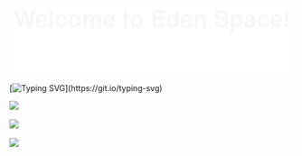 ![](header.svg)

<!--   my-ticker -->    
[![Typing SVG](https://readme-typing-svg.herokuapp.com?color=%2336BCF7&center=true&vCenter=true&width=600&lines=Hi+there+👋,+I+am+Eden;+Welcome+to+My+Profile!)](https://git.io/typing-svg)


<img src="https://github-readme-streak-stats.herokuapp.com/?user=velkoz1108"></img>

<img src="https://github-readme-stats.vercel.app/api?username=velkoz1108&show_icons=true&include_all_commits=true"></img>

<img src="https://github-readme-stats.vercel.app/api/top-langs/?username=velkoz1108&layout=compact"></img>


<!--
**velkoz1108/velkoz1108** is a ✨ _special_ ✨ repository because its `README.md` (this file) appears on your GitHub profile.

Here are some ideas to get you started:

- 🔭 I’m currently working on ...
- 🌱 I’m currently learning ...
- 👯 I’m looking to collaborate on ...
- 🤔 I’m looking for help with ...
- 💬 Ask me about ...
- 📫 How to reach me: ...
- 😄 Pronouns: ...
- ⚡ Fun fact: ...
-->
